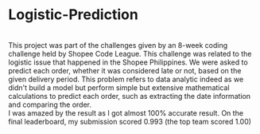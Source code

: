 # Logistic-Prediction

<br> This project was part of the challenges given by an 8-week coding challenge held by Shopee Code League. This challenge was related to the logistic issue that happened in the Shopee Philippines. We were asked to predict each order, whether it was considered late or not, based on the given delivery period. This problem refers to data analytic indeed as we didn't build a model but perform simple but extensive mathematical calculations to predict each order, such as extracting the date information and comparing the order. 
<br> I was amazed by the result as I got almost 100% accurate result. On the final leaderboard, my submission scored 0.993 (the top team scored 1.00)
